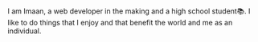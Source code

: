 I am Imaan, a web developer in the making and a high school student📚. 
I like to do things that I enjoy and that benefit the world
and me as an individual. 

<!---
DevJedi1/DevJedi1 is a ✨ special ✨ repository because its `README.md` (this file) appears on your GitHub profile.
You can click the Preview link to take a look at your changes.
--->
